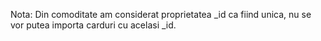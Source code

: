 

Nota: Din comoditate am considerat proprietatea _id ca fiind unica, nu se vor putea importa carduri cu acelasi _id.

